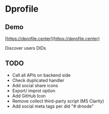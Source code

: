 # Dprofile

## Demo

[https://dprofile.center](https://dprofile.center)

Discover users DIDs

## TODO

- Call all APIs on backend side
- Check duplicated handler
- Add social share icons
- Export/ improt option
- Add GitHub Icon
- Remove collect third-party script (MS Clarity)
- Add social meta tags per did
"# drnode" 
